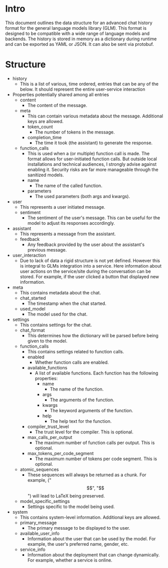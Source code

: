 # Intro
This document outlines the data structure for an advanced chat history format for the general language models library (GLM). This format is designed to be compatible with a wide range of language models and backends. The history is stored in memory as a dictionary during runtime and can be exported as YAML or JSON. It can also be sent via protobuf.


# Structure
- history
  - This is a list of various, time ordered, entries that can be any of the below. It should represent the entire user-service interaction
- Properties potentially shared among all entries
  - content
    - The content of the message.
  - meta
    - This can contain various metadata about the message. Additional keys are allowed.
    - token_count
      - The number of tokens in the message.
    - completion_time
      - The time it took (the assistant) to generate the response. 
  - function_calls
    - This is used when a (or multiple) function call is made. The format allows for user-initiated function calls. But outside local installations and technical audiences, I strongly advise against enabling it. Security risks are far more manageable through the sanitized models.
    - name
      - The name of the called function.
    - parameters
      - The used parameters (both args and kwargs).
- user
  - This represents a user initiated message.
  - sentiment
    - The sentiment of the user's message. This can be useful for the model to adjust its responses accordingly.
- assistant
  - This represents a message from the assistant.
  - feedback
    - Any feedback provided by the user about the assistant's previous message.
- user_interaction
  - Due to lack of data a rigid structure is not yet defined. However this is integral to GLMs integration into a service. Here information about user actions on the service/site during the conversation can be stored. For example, if the user clicked a button that displayed new information.
- meta
  - This contains metadata about the chat.
  - chat_started
    - The timestamp when the chat started.
  - used_model
    - The model used for the chat.
- settings
  - This contains settings for the chat.
  - chat_format
    - This determines how the dictionary will be parsed before being given to the model.
  - function_calls
    - This contains settings related to function calls.
    - enabled
      - Whether function calls are enabled.
    - available_functions
      - A list of available functions. Each function has the following properties:
        - name
          - The name of the function.
        - args
          - The arguments of the function.
        - kwargs
          - The keyword arguments of the function.
        - help
          - The help text for the function.
    - compiler_trust_level
      - The trust level for the compiler. This is optional.
    - max_calls_per_output
      - The maximum number of function calls per output. This is optional.
    - max_tokens_per_code_segment
      - The maximum number of tokens per code segment. This is optional.
  - atomic_sequences
    - These sequences will always be returned as a chunk. For example, ("$$", "$$") will lead to LaTeX being preserved.
  - model_specific_settings
    - Settings specific to the model being used.
- system
  - This contains system-level information. Additional keys are allowed.
  - primary_message
    - The primary message to be displayed to the user.
  - available_user_info
    - Information about the user that can be used by the model. For example, the user's preferred name, gender, etc.
  - service_info
    - Information about the deployment that can change dynamically. For example, whether a service is online.